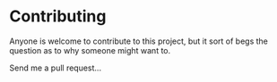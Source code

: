 # Contributing

Anyone is welcome to contribute to this project, but it sort of begs the question as to why someone might want to.

Send me a pull request...
